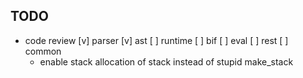 TODO
----
* code review
  [v] parser
  [v] ast
  [ ] runtime
     [ ] bif
     [ ] eval
     [ ] rest
  [ ] common
    * enable stack allocation of stack instead of stupid make_stack
